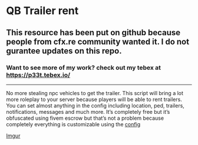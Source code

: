 # QB Trailer rent 
## This resource has been put on github because people from cfx.re community wanted it. I do not gurantee updates on this repo.

### Want to see more of my work? check out my tebex at https://p33t.tebex.io/


------------

No more stealing npc vehicles to get the trailer.
This script will bring a lot more roleplay to your server because players will be able to rent trailers. You can set almost anything in the config including location, ped, trailers, notifications, messages and much more. It’s completely free but it’s obfuscated using fivem escrow but that’s not a problem because completely everything is customizable using the [config](https://github.com/itsP33t/trailer-rent/blob/main/config.lua "config")

[Imgur](https://i.imgur.com/nBIDqV3.png)
